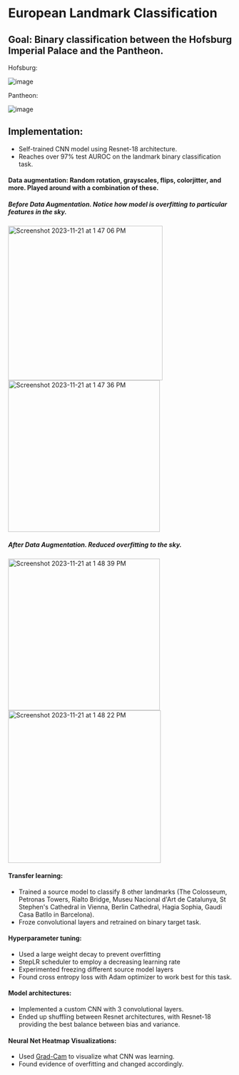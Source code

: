 # European Landmark Classification

## Goal: Binary classification between the Hofsburg Imperial Palace and the Pantheon.

Hofsburg:

![image](https://github.com/dariuskzucker/Landmark_classification/assets/33701468/eab51cef-8a83-44c9-9161-227d20373300)

Pantheon:

![image](https://github.com/dariuskzucker/Landmark_classification/assets/33701468/f1e4fb97-5024-46d1-ac27-dc4655de1254)


## Implementation:
- Self-trained CNN model using Resnet-18 architecture.
- Reaches over 97% test AUROC on the landmark binary classification task.


#### Data augmentation: Random rotation, grayscales, flips, colorjitter, and more. Played around with a combination of these.

##### Before Data Augmentation. Notice how model is overfitting to particular features in the sky.

<img width="346" alt="Screenshot 2023-11-21 at 1 47 06 PM" src="https://github.com/dariuskzucker/Landmark_classification/assets/33701468/fd875005-0913-4b7c-90de-e10f5540ebc6">
<img width="340" alt="Screenshot 2023-11-21 at 1 47 36 PM" src="https://github.com/dariuskzucker/Landmark_classification/assets/33701468/bcb62a27-115c-452f-bff4-e2664459d0a9">

##### After Data Augmentation. Reduced overfitting to the sky.

<img width="340" alt="Screenshot 2023-11-21 at 1 48 39 PM" src="https://github.com/dariuskzucker/Landmark_classification/assets/33701468/cb3bcaa2-e753-4eaa-a3e9-cbb9a51d2b9c">
<img width="342" alt="Screenshot 2023-11-21 at 1 48 22 PM" src="https://github.com/dariuskzucker/Landmark_classification/assets/33701468/21b14a53-cad6-4dd4-96fa-d65c28751634">


#### Transfer learning:

- Trained a source model to classify 8 other landmarks (The Colosseum, Petronas Towers, Rialto Bridge, Museu Nacional d'Art de Catalunya, St Stephen's Cathedral in Vienna, Berlin Cathedral, Hagia Sophia, Gaudi Casa Batllo in Barcelona).
- Froze convolutional layers and retrained on binary target task.



#### Hyperparameter tuning:

  - Used a large weight decay to prevent overfitting
  - StepLR scheduler to employ a decreasing learning rate
  - Experimented freezing different source model layers
  - Found cross entropy loss with Adam optimizer to work best for this task.

#### Model architectures:
  - Implemented a custom CNN with 3 convolutional layers.
  - Ended up shuffling between Resnet architectures, with Resnet-18 providing the best balance between bias and variance.

#### Neural Net Heatmap Visualizations:

  - Used [Grad-Cam]([url](https://github.com/jacobgil/pytorch-grad-cam)) to visualize what CNN was learning.
  - Found evidence of overfitting and changed accordingly.



